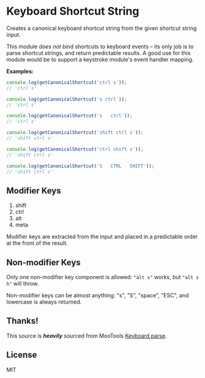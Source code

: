 # Keyboard Shortcut String

Creates a canonical keyboard shortcut string from the given shortcut string input.

This module *does not* bind shortcuts to keyboard events – its only job is to
parse shortcut strings, and return predictable results. A good use for this
module would be to support a keystroke module's event handler mapping.

**Examples:**

```js
console.log(getCanonicalShortcut('ctrl s'));
// 'ctrl s'

console.log(getCanonicalShortcut('s ctrl'));
// 'ctrl s'

console.log(getCanonicalShortcut('s   ctrl'));
// 'ctrl s'

console.log(getCanonicalShortcut('shift ctrl s'));
// 'shift ctrl s'

console.log(getCanonicalShortcut('ctrl shift s'));
// 'shift ctrl s'

console.log(getCanonicalShortcut('S   CTRL   SHIFT'));
// 'shift ctrl s'
```

## Modifier Keys

1. shift
2. ctrl
3. alt
4. meta

Modifier keys are extracted from the input and placed in a predictable order at
the front of the result.

## Non-modifier Keys

Only one non-modifier key component is allowed: `"alt s"` works, but `"alt s h"`
will throw.

Non-modifier keys can be almost anything: "s", "S", "space", "ESC", and lowercase
is always returned.

## Thanks!

This source is ***heavily*** sourced from MooTools [Keyboard.parse](https://github.com/mootools/mootools-more/blob/ba6e35a49ecfcb3e39e95ca862594decbe607181/Source/Interface/Keyboard.js#L169-L204).


## License

MIT